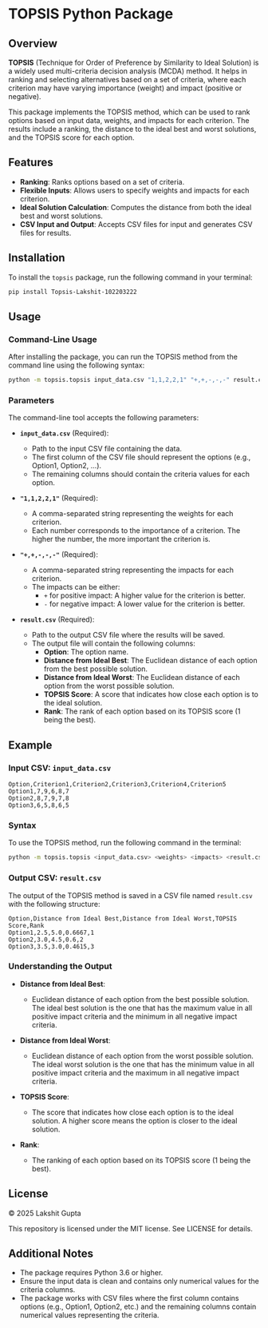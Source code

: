 # TOPSIS Python Package

## Overview

**TOPSIS** (Technique for Order of Preference by Similarity to Ideal Solution) is a widely used multi-criteria decision analysis (MCDA) method. It helps in ranking and selecting alternatives based on a set of criteria, where each criterion may have varying importance (weight) and impact (positive or negative).

This package implements the TOPSIS method, which can be used to rank options based on input data, weights, and impacts for each criterion. The results include a ranking, the distance to the ideal best and worst solutions, and the TOPSIS score for each option.

## Features

- **Ranking**: Ranks options based on a set of criteria.
- **Flexible Inputs**: Allows users to specify weights and impacts for each criterion.
- **Ideal Solution Calculation**: Computes the distance from both the ideal best and worst solutions.
- **CSV Input and Output**: Accepts CSV files for input and generates CSV files for results.

## Installation

To install the `topsis` package, run the following command in your terminal:

```bash
pip install Topsis-Lakshit-102203222
```

## Usage

### Command-Line Usage

After installing the package, you can run the TOPSIS method from the command line using the following syntax:

```bash
python -m topsis.topsis input_data.csv "1,1,2,2,1" "+,+,-,-,-" result.csv
```

### Parameters

The command-line tool accepts the following parameters:

- **`input_data.csv`** (Required): 
  - Path to the input CSV file containing the data.
  - The first column of the CSV file should represent the options (e.g., Option1, Option2, ...).
  - The remaining columns should contain the criteria values for each option.
  
- **`"1,1,2,2,1"`** (Required): 
  - A comma-separated string representing the weights for each criterion.
  - Each number corresponds to the importance of a criterion. The higher the number, the more important the criterion is.

- **`"+,+,-,-,-"`** (Required): 
  - A comma-separated string representing the impacts for each criterion.
  - The impacts can be either:
    - `+` for positive impact: A higher value for the criterion is better.
    - `-` for negative impact: A lower value for the criterion is better.

- **`result.csv`** (Required): 
  - Path to the output CSV file where the results will be saved.
  - The output file will contain the following columns:
    - **Option**: The option name.
    - **Distance from Ideal Best**: The Euclidean distance of each option from the best possible solution.
    - **Distance from Ideal Worst**: The Euclidean distance of each option from the worst possible solution.
    - **TOPSIS Score**: A score that indicates how close each option is to the ideal solution.
    - **Rank**: The rank of each option based on its TOPSIS score (1 being the best).


## Example

### Input CSV: `input_data.csv`

```csv
Option,Criterion1,Criterion2,Criterion3,Criterion4,Criterion5
Option1,7,9,6,8,7
Option2,8,7,9,7,8
Option3,6,5,8,6,5
```

### Syntax

To use the TOPSIS method, run the following command in the terminal:

```bash
python -m topsis.topsis <input_data.csv> <weights> <impacts> <result.csv>
```

### Output CSV: `result.csv`

The output of the TOPSIS method is saved in a CSV file named `result.csv` with the following structure:

```csv
Option,Distance from Ideal Best,Distance from Ideal Worst,TOPSIS Score,Rank
Option1,2.5,5.0,0.6667,1
Option2,3.0,4.5,0.6,2
Option3,3.5,3.0,0.4615,3
```

### Understanding the Output

- **Distance from Ideal Best**: 
  - Euclidean distance of each option from the best possible solution. The ideal best solution is the one that has the maximum value in all positive impact criteria and the minimum in all negative impact criteria.

- **Distance from Ideal Worst**: 
  - Euclidean distance of each option from the worst possible solution. The ideal worst solution is the one that has the minimum value in all positive impact criteria and the maximum in all negative impact criteria.

- **TOPSIS Score**: 
  - The score that indicates how close each option is to the ideal solution. A higher score means the option is closer to the ideal solution.

- **Rank**: 
  - The ranking of each option based on its TOPSIS score (1 being the best).

## License

© 2025 Lakshit Gupta

This repository is licensed under the MIT license. See LICENSE for details.

## Additional Notes

- The package requires Python 3.6 or higher.
- Ensure the input data is clean and contains only numerical values for the criteria columns.
- The package works with CSV files where the first column contains options (e.g., Option1, Option2, etc.) and the remaining columns contain numerical values representing the criteria.

